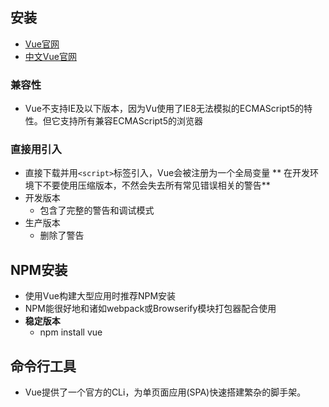 

## 安装
- [Vue官网](https://vuejs.org/)
- [中文Vue官网](https://cn.vuejs.org/index.html)


### 兼容性
- Vue不支持IE及以下版本，因为Vu使用了IE8无法模拟的ECMAScript5的特性。但它支持所有兼容ECMAScript5的浏览器
### 直接用<srcipt>引入
- 直接下载并用`<script>`标签引入，Vue会被注册为一个全局变量
** 在开发环境下不要使用压缩版本，不然会失去所有常见错误相关的警告**
- 开发版本
  - 包含了完整的警告和调试模式
- 生产版本
  - 删除了警告
## NPM安装
- 使用Vue构建大型应用时推荐NPM安装
- NPM能很好地和诸如webpack或Browserify模块打包器配合使用
- **稳定版本**
  - npm install vue
## 命令行工具
- Vue提供了一个官方的CLi，为单页面应用(SPA)快速搭建繁杂的脚手架。
